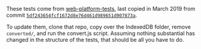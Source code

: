 These tests come from [web-platform-tests](https://github.com/w3c/web-platform-tests/tree/master/IndexedDB), last copied in March 2019 from commit [`5df243654fcf1672d8e76d461d989651d907873a`](https://github.com/web-platform-tests/wpt/commit/5df243654fcf1672d8e76d461d989651d907873a).

To update them, clone that repo, copy over the IndexedDB folder, remove `converted/`, and run the convert.js script. Assuming nothing substantial has changed in the structure of the tests, that should be all you have to do.
